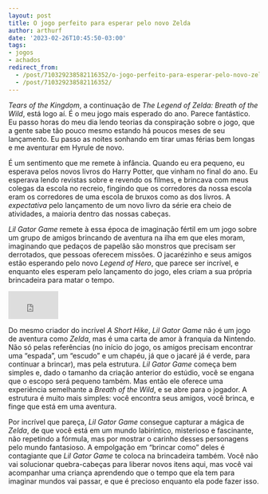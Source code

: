 ```yaml
---
layout: post
title: O jogo perfeito para esperar pelo novo Zelda
author: arthurf
date: '2023-02-26T10:45:50-03:00'
tags:
- jogos
- achados
redirect_from: 
  - /post/710329238582116352/o-jogo-perfeito-para-esperar-pelo-novo-zelda
  - /post/710329238582116352/
---
```

_Tears of the Kingdom_, a continuação de _The Legend of Zelda: Breath of the Wild_, está logo aí. É o meu jogo mais esperado do ano. Parece fantástico. Eu passo horas do meu dia lendo teorias da conspiração sobre o jogo, que a gente sabe tão pouco mesmo estando há poucos meses de seu lançamento. Eu passo as noites sonhando em tirar umas férias bem longas e me aventurar em Hyrule de novo.

É um sentimento que me remete à infância. Quando eu era pequeno, eu esperava pelos novos livros do Harry Potter, que vinham no final do ano. Eu esperava lendo revistas sobre e revendo os filmes, e brincava com meus colegas da escola no recreio, fingindo que os corredores da nossa escola eram os corredores de uma escola de bruxos como as dos livros. A _expectativa_ pelo lançamento de um novo livro da série era cheio de atividades, a maioria dentro das nossas cabeças.

_Lil Gator Game_ remete à essa época de imaginação fértil em um jogo sobre um grupo de amigos brincando de aventura na ilha em que eles moram, imaginando que pedaços de papelão são monstros que precisam ser derrotados, que pessoas oferecem missões. O jacarézinho e seus amigos estão esperando pelo novo _Legend of Hero_, que parece ser incrível, e enquanto eles esperam pelo lançamento do jogo, eles criam a sua própria brincadeira para matar o tempo.

<iframe style="width: 100; height: auto; aspect-ratio: 16 / 9;" title="YouTube video player" src="https://www.youtube.com/embed/gO0Eh4Het0k" frameborder="0" allowfullscreen=""></iframe>

Do mesmo criador do incrível _A Short Hike_, _Lil Gator Game_ não é um jogo de aventura como _Zelda_, mas é uma carta de amor à franquia da Nintendo. Não só pelas referências (no início do jogo, os amigos precisam encontrar uma “espada”, um “escudo” e um chapéu, já que o jacaré já é verde, para continuar a brincar), mas pela estrutura. _Lil Gator Game_ começa bem simples e, dado o tamanho da criação anterior do estúdio, você se engana que o escopo será pequeno também. Mas então ele oferece uma experiência semelhante a _Breath of the Wild_, e se abre para o jogador. A estrutura é muito mais simples: você encontra seus amigos, você brinca, e finge que está em uma aventura.

Por incrível que pareça, _Lil Gator Game_ consegue capturar a mágica de _Zelda_, de que você está em um mundo labiríntico, misterioso e fascinante, não repetindo a fórmula, mas por mostrar o carinho desses personagens pelo mundo fantasioso. A empolgação em “brincar como” deles é contagiante que _Lil Gator Game_ te coloca na brincadeira também. Você não vai solucionar quebra-cabeças para liberar novos itens aqui, mas você vai acompanhar uma criança aprendendo que o tempo que ela tem para imaginar mundos vai passar, e que é precioso enquanto ela pode fazer isso.

